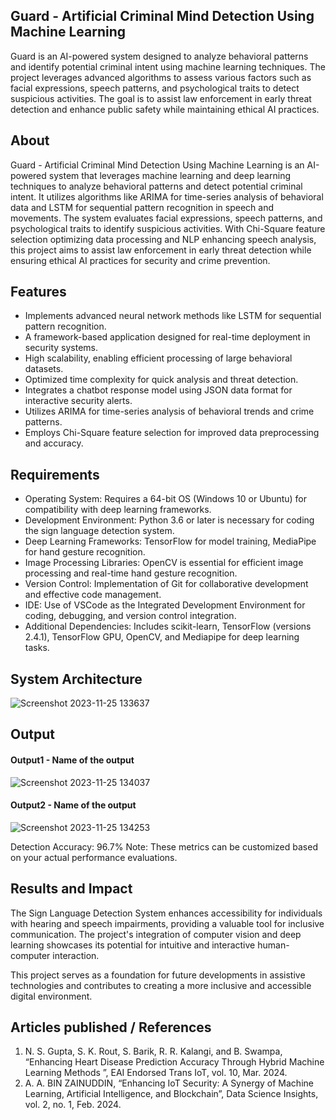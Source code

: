 ## Guard - Artificial Criminal Mind Detection Using Machine Learning
Guard is an AI-powered system designed to analyze behavioral patterns and identify potential criminal intent using machine learning techniques. The project leverages advanced algorithms to assess various factors such as facial expressions, speech patterns, and psychological traits to detect suspicious activities. The goal is to assist law enforcement in early threat detection and enhance public safety while maintaining ethical AI practices.
## About
Guard - Artificial Criminal Mind Detection Using Machine Learning is an AI-powered system that leverages machine learning and deep learning techniques to analyze behavioral patterns and detect potential criminal intent. It utilizes algorithms like ARIMA for time-series analysis of behavioral data and LSTM for sequential pattern recognition in speech and movements. The system evaluates facial expressions, speech patterns, and psychological traits to identify suspicious activities. With Chi-Square feature selection optimizing data processing and NLP enhancing speech analysis, this project aims to assist law enforcement in early threat detection while ensuring ethical AI practices for security and crime prevention.

## Features 
- Implements advanced neural network methods like LSTM for sequential pattern recognition.  
- A framework-based application designed for real-time deployment in security systems.  
- High scalability, enabling efficient processing of large behavioral datasets.  
- Optimized time complexity for quick analysis and threat detection.  
- Integrates a chatbot response model using JSON data format for interactive security alerts.  
- Utilizes ARIMA for time-series analysis of behavioral trends and crime patterns.  
- Employs Chi-Square feature selection for improved data preprocessing and accuracy.

## Requirements
<!--List the requirements of the project as shown below-->
* Operating System: Requires a 64-bit OS (Windows 10 or Ubuntu) for compatibility with deep learning frameworks.
* Development Environment: Python 3.6 or later is necessary for coding the sign language detection system.
* Deep Learning Frameworks: TensorFlow for model training, MediaPipe for hand gesture recognition.
* Image Processing Libraries: OpenCV is essential for efficient image processing and real-time hand gesture recognition.
* Version Control: Implementation of Git for collaborative development and effective code management.
* IDE: Use of VSCode as the Integrated Development Environment for coding, debugging, and version control integration.
* Additional Dependencies: Includes scikit-learn, TensorFlow (versions 2.4.1), TensorFlow GPU, OpenCV, and Mediapipe for deep learning tasks.

## System Architecture
<!--Embed the system architecture diagram as shown below-->

![Screenshot 2023-11-25 133637](https://github.com/<<yourusername>>/Hand-Gesture-Recognition-System/assets/75235455/a60c11f3-0a11-47fb-ac89-755d5f45c995)


## Output

<!--Embed the Output picture at respective places as shown below as shown below-->
#### Output1 - Name of the output

![Screenshot 2023-11-25 134037](https://github.com/<<yourusername>>/Hand-Gesture-Recognition-System/assets/75235455/8c2b6b5c-5ed2-4ec4-b18e-5b6625402c16)

#### Output2 - Name of the output
![Screenshot 2023-11-25 134253](https://github.com/<<yourusername>>/Hand-Gesture-Recognition-System/assets/75235455/5e05c981-05ca-4aaa-aea2-d918dcf25cb7)

Detection Accuracy: 96.7%
Note: These metrics can be customized based on your actual performance evaluations.


## Results and Impact
<!--Give the results and impact as shown below-->
The Sign Language Detection System enhances accessibility for individuals with hearing and speech impairments, providing a valuable tool for inclusive communication. The project's integration of computer vision and deep learning showcases its potential for intuitive and interactive human-computer interaction.

This project serves as a foundation for future developments in assistive technologies and contributes to creating a more inclusive and accessible digital environment.

## Articles published / References
1. N. S. Gupta, S. K. Rout, S. Barik, R. R. Kalangi, and B. Swampa, “Enhancing Heart Disease Prediction Accuracy Through Hybrid Machine Learning Methods ”, EAI Endorsed Trans IoT, vol. 10, Mar. 2024.
2. A. A. BIN ZAINUDDIN, “Enhancing IoT Security: A Synergy of Machine Learning, Artificial Intelligence, and Blockchain”, Data Science Insights, vol. 2, no. 1, Feb. 2024.




